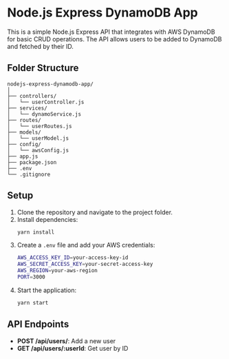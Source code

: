
# Node.js Express DynamoDB App

This is a simple Node.js Express API that integrates with AWS DynamoDB for basic CRUD operations. The API allows users to be added to DynamoDB and fetched by their ID.

## Folder Structure

```
nodejs-express-dynamodb-app/
│
├── controllers/
│   └── userController.js
├── services/
│   └── dynamoService.js
├── routes/
│   └── userRoutes.js
├── models/
│   └── userModel.js
├── config/
│   └── awsConfig.js
├── app.js
├── package.json
├── .env
└── .gitignore
```

## Setup

1. Clone the repository and navigate to the project folder.
2. Install dependencies:
   ```bash
   yarn install
   ```
3. Create a `.env` file and add your AWS credentials:
   ```bash
   AWS_ACCESS_KEY_ID=your-access-key-id
   AWS_SECRET_ACCESS_KEY=your-secret-access-key
   AWS_REGION=your-aws-region
   PORT=3000
   ```
4. Start the application:
   ```bash
   yarn start
   ```

## API Endpoints

- **POST /api/users/**: Add a new user
- **GET /api/users/:userId**: Get user by ID

